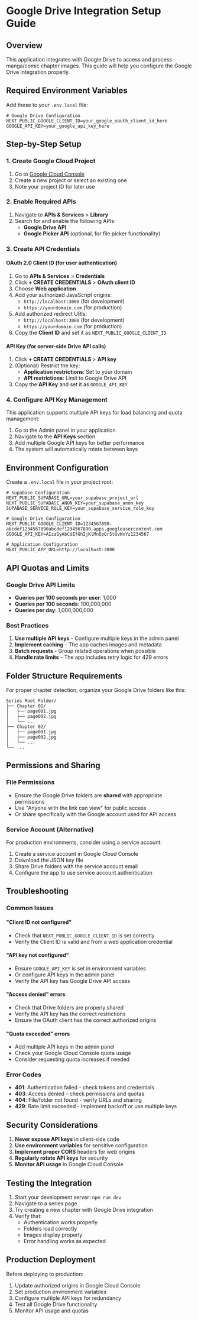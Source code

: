 # Google Drive Integration Setup Guide

## Overview

This application integrates with Google Drive to access and process manga/comic chapter images. This guide will help you configure the Google Drive integration properly.

## Required Environment Variables

Add these to your `.env.local` file:

```env
# Google Drive Configuration
NEXT_PUBLIC_GOOGLE_CLIENT_ID=your_google_oauth_client_id_here
GOOGLE_API_KEY=your_google_api_key_here
```

## Step-by-Step Setup

### 1. Create Google Cloud Project

1. Go to [Google Cloud Console](https://console.cloud.google.com/)
2. Create a new project or select an existing one
3. Note your project ID for later use

### 2. Enable Required APIs

1. Navigate to **APIs & Services** > **Library**
2. Search for and enable the following APIs:
   - **Google Drive API**
   - **Google Picker API** (optional, for file picker functionality)

### 3. Create API Credentials

#### OAuth 2.0 Client ID (for user authentication)

1. Go to **APIs & Services** > **Credentials**
2. Click **+ CREATE CREDENTIALS** > **OAuth client ID**
3. Choose **Web application**
4. Add your authorized JavaScript origins:
   - `http://localhost:3000` (for development)
   - `https://yourdomain.com` (for production)
5. Add authorized redirect URIs:
   - `http://localhost:3000` (for development)
   - `https://yourdomain.com` (for production)
6. Copy the **Client ID** and set it as `NEXT_PUBLIC_GOOGLE_CLIENT_ID`

#### API Key (for server-side Drive API calls)

1. Click **+ CREATE CREDENTIALS** > **API key**
2. (Optional) Restrict the key:
   - **Application restrictions**: Set to your domain
   - **API restrictions**: Limit to Google Drive API
3. Copy the **API Key** and set it as `GOOGLE_API_KEY`

### 4. Configure API Key Management

This application supports multiple API keys for load balancing and quota management:

1. Go to the Admin panel in your application
2. Navigate to the **API Keys** section
3. Add multiple Google API keys for better performance
4. The system will automatically rotate between keys

## Environment Configuration

Create a `.env.local` file in your project root:

```env
# Supabase Configuration
NEXT_PUBLIC_SUPABASE_URL=your_supabase_project_url
NEXT_PUBLIC_SUPABASE_ANON_KEY=your_supabase_anon_key
SUPABASE_SERVICE_ROLE_KEY=your_supabase_service_role_key

# Google Drive Configuration
NEXT_PUBLIC_GOOGLE_CLIENT_ID=1234567890-abcdef1234567890abcdef1234567890.apps.googleusercontent.com
GOOGLE_API_KEY=AIzaSyAbCdEfGhIjKlMnOpQrStUvWxYz1234567

# Application Configuration
NEXT_PUBLIC_APP_URL=http://localhost:3000
```

## API Quotas and Limits

### Google Drive API Limits

- **Queries per 100 seconds per user**: 1,000
- **Queries per 100 seconds**: 100,000,000
- **Queries per day**: 1,000,000,000

### Best Practices

1. **Use multiple API keys** - Configure multiple keys in the admin panel
2. **Implement caching** - The app caches images and metadata
3. **Batch requests** - Group related operations when possible
4. **Handle rate limits** - The app includes retry logic for 429 errors

## Folder Structure Requirements

For proper chapter detection, organize your Google Drive folders like this:

```
Series Root Folder/
├── Chapter 01/
│   ├── page001.jpg
│   ├── page002.jpg
│   └── ...
├── Chapter 02/
│   ├── page001.jpg
│   ├── page002.jpg
│   └── ...
└── ...
```

## Permissions and Sharing

### File Permissions

- Ensure the Google Drive folders are **shared** with appropriate permissions
- Use "Anyone with the link can view" for public access
- Or share specifically with the Google account used for API access

### Service Account (Alternative)

For production environments, consider using a service account:

1. Create a service account in Google Cloud Console
2. Download the JSON key file
3. Share Drive folders with the service account email
4. Configure the app to use service account authentication

## Troubleshooting

### Common Issues

#### "Client ID not configured"

- Check that `NEXT_PUBLIC_GOOGLE_CLIENT_ID` is set correctly
- Verify the Client ID is valid and from a web application credential

#### "API key not configured"

- Ensure `GOOGLE_API_KEY` is set in environment variables
- Or configure API keys in the admin panel
- Verify the API key has Google Drive API access

#### "Access denied" errors

- Check that Drive folders are properly shared
- Verify the API key has the correct restrictions
- Ensure the OAuth client has the correct authorized origins

#### "Quota exceeded" errors

- Add multiple API keys in the admin panel
- Check your Google Cloud Console quota usage
- Consider requesting quota increases if needed

### Error Codes

- **401**: Authentication failed - check tokens and credentials
- **403**: Access denied - check permissions and quotas
- **404**: File/folder not found - verify URLs and sharing
- **429**: Rate limit exceeded - implement backoff or use multiple keys

## Security Considerations

1. **Never expose API keys** in client-side code
2. **Use environment variables** for sensitive configuration
3. **Implement proper CORS** headers for web origins
4. **Regularly rotate API keys** for security
5. **Monitor API usage** in Google Cloud Console

## Testing the Integration

1. Start your development server: `npm run dev`
2. Navigate to a series page
3. Try creating a new chapter with Google Drive integration
4. Verify that:
   - Authentication works properly
   - Folders load correctly
   - Images display properly
   - Error handling works as expected

## Production Deployment

Before deploying to production:

1. Update authorized origins in Google Cloud Console
2. Set production environment variables
3. Configure multiple API keys for redundancy
4. Test all Google Drive functionality
5. Monitor API usage and quotas
